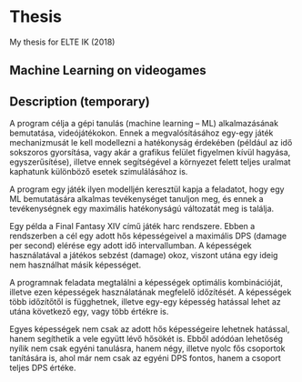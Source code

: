 # Thesis

My thesis for ELTE IK (2018)

## Machine Learning on videogames

## Description (temporary)

A program célja a gépi tanulás (machine learning – ML) alkalmazásának bemutatása, videójátékokon. 
Ennek a megvalósításához egy-egy játék mechanizmusát le kell modellezni a hatékonyság érdekében (például az idő sokszoros gyorsítása, vagy akár a grafikus felület figyelmen kívül hagyása, egyszerűsítése), illetve ennek segítségével a környezet felett teljes uralmat kaphatunk különböző esetek szimulálásához is.

A program egy játék ilyen modelljén keresztül kapja a feladatot, hogy egy ML bemutatására alkalmas tevékenységet tanuljon meg, és ennek a tevékenységnek egy maximális hatékonyságú változatát meg is találja.

Egy példa a Final Fantasy XIV című játék harc rendszere. 
Ebben a rendszerben a cél egy adott hős képességeivel a maximális DPS (damage per second) elérése egy adott idő intervallumban. A képességek használatával a játékos sebzést (damage) okoz, viszont utána egy ideig nem használhat másik képességet.

A programnak feladata megtalálni a képességek optimális kombinációját, illetve ezen képességek használatának megfelelő időzítését. A képességek több időzítőtől is függhetnek, illetve egy-egy képesség hatással lehet az utána következő egy, vagy több értékre is. 

Egyes képességek nem csak az adott hős képességeire lehetnek hatással, hanem segíthetik a vele együtt lévő hősökét is. Ebből adódóan lehetőség nyílik nem csak egyéni tanulásra, hanem négy, illetve nyolc fős csoportok tanítására is, ahol már nem csak az egyéni DPS fontos, hanem a csoport teljes DPS értéke.
